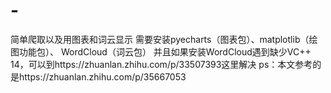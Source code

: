 # -
简单爬取以及用图表和词云显示
需要安装pyecharts（图表包）、matplotlib（绘图功能包）、 WordCloud（词云包）
并且如果安装WordCloud遇到缺少VC++ 14，可以到https://zhuanlan.zhihu.com/p/33507393这里解决
ps：本文参考的是https://zhuanlan.zhihu.com/p/35667053
